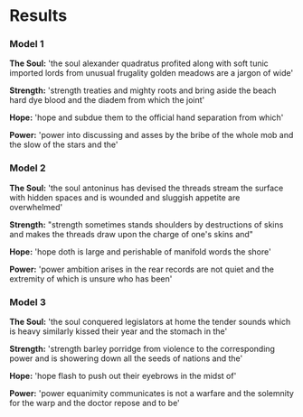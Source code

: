 # Results

### Model 1

**The Soul:** 'the soul alexander quadratus profited along with soft tunic imported lords from unusual frugality golden meadows are a jargon of wide'

**Strength:** 'strength treaties and mighty roots and bring aside the beach hard dye blood and the diadem from which the joint'

**Hope:** 'hope and subdue them to the official hand separation from which'

**Power:** 'power into discussing and asses by the bribe of the whole mob and the slow of the stars and the'



### Model 2

**The Soul:** 'the soul antoninus has devised the threads stream the surface with hidden spaces and is wounded and sluggish appetite are overwhelmed'

**Strength:** "strength sometimes stands shoulders by destructions of skins and makes the threads draw upon the charge of one's skins and"

**Hope:** 'hope doth is large and perishable of manifold words the shore'

**Power:** 'power ambition arises in the rear records are not quiet and the extremity of which is unsure who has been'



### Model 3

**The Soul:** 'the soul conquered legislators at home the tender sounds which is heavy similarly kissed their year and the stomach in the'

**Strength:** 'strength barley porridge from violence to the corresponding power and is showering down all the seeds of nations and the'

**Hope:** 'hope flash to push out their eyebrows in the midst of'

**Power:** 'power equanimity communicates is not a warfare and the solemnity for the warp and the doctor repose and to be'


